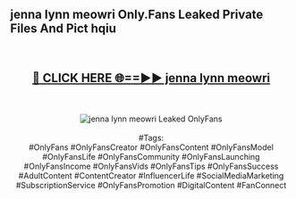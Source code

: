 <h2>jenna lynn meowri Only.Fans Leaked Private Files And Pict hqiu</h2>
<br>
<div align="center">
<h2><a href="https://mediafiles.top/jenna_lynn_meowri" rel="nofollow">🔴 CLICK HERE 🌐==►► jenna lynn meowri</a></h2>
<br>
<br>
<a href="https://mediafiles.top/jenna_lynn_meowri" rel="nofollow" data-target="animated-image.originalLink"><img src="https://i.ibb.co.com/WyWwxjT/player-gif2.gif" alt="jenna lynn meowri Leaked OnlyFans" style="max-width: 100%; display: inline-block;" data-target="animated-image.originalImage"></a>
<br><br>
#Tags:
<br>
#OnlyFans #OnlyFansCreator #OnlyFansContent #OnlyFansModel #OnlyFansLife #OnlyFansCommunity #OnlyFansLaunching #OnlyFansIncome #OnlyFansVids #OnlyFansTips #OnlyFansSuccess #AdultContent #ContentCreator #InfluencerLife #SocialMediaMarketing #SubscriptionService #OnlyFansPromotion #DigitalContent #FanConnect
</div>
<br>